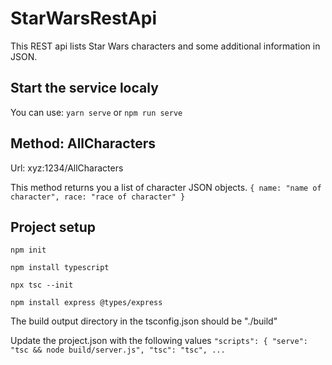 # StarWarsRestApi

This REST api lists Star Wars characters and some additional information in JSON.

## Start the service localy

You can use:
`yarn serve`
or
`npm run serve`

## Method: AllCharacters

Url: xyz:1234/AllCharacters

This method returns you a list of character JSON objects.
`{ name: "name of character", race: "race of character" }`

## Project setup

`npm init`

`npm install typescript`

`npx tsc --init`

`npm install express @types/express`

The build output directory in the tsconfig.json should be "./build"

Update the project.json with the following values
`"scripts": { "serve": "tsc && node build/server.js", "tsc": "tsc", ...`
